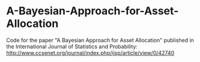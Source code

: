 # A-Bayesian-Approach-for-Asset-Allocation
Code for the paper "A Bayesian Approach for Asset Allocation" published in the International Journal of Statistics and Probability: 
http://www.ccsenet.org/journal/index.php/ijsp/article/view/0/42740
